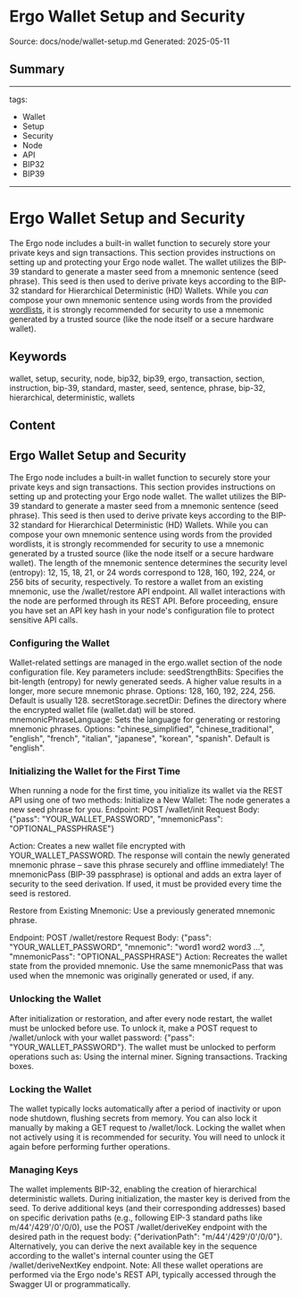 # Ergo Wallet Setup and Security
Source: docs/node/wallet-setup.md
Generated: 2025-05-11

## Summary
---
tags:
  - Wallet
  - Setup
  - Security
  - Node
  - API
  - BIP32
  - BIP39
---

# Ergo Wallet Setup and Security

The Ergo node includes a built-in wallet function to securely store your private keys and sign transactions. This section provides instructions on setting up and protecting your Ergo node wallet. The wallet utilizes the BIP-39 standard to generate a master seed from a mnemonic sentence (seed phrase). This seed is then used to derive private keys according to the BIP-32 standard for Hierarchical Deterministic (HD) Wallets. While you *can* compose your own mnemonic sentence using words from the provided [wordlists](https://github.com/ergoplatform/ergo-wallet/tree/master/src/main/resources/wordlist), it is strongly recommended for security to use a mnemonic generated by a trusted source (like the node itself or a secure hardware wallet).

## Keywords
wallet, setup, security, node, bip32, bip39, ergo, transaction, section, instruction, bip-39, standard, master, seed, sentence, phrase, bip-32, hierarchical, deterministic, wallets

## Content
## Ergo Wallet Setup and Security
The Ergo node includes a built-in wallet function to securely store your private keys and sign transactions. This section provides instructions on setting up and protecting your Ergo node wallet.
The wallet utilizes the BIP-39 standard to generate a master seed from a mnemonic sentence (seed phrase). This seed is then used to derive private keys according to the BIP-32 standard for Hierarchical Deterministic (HD) Wallets. While you can compose your own mnemonic sentence using words from the provided wordlists, it is strongly recommended for security to use a mnemonic generated by a trusted source (like the node itself or a secure hardware wallet).
The length of the mnemonic sentence determines the security level (entropy): 12, 15, 18, 21, or 24 words correspond to 128, 160, 192, 224, or 256 bits of security, respectively. To restore a wallet from an existing mnemonic, use the /wallet/restore API endpoint.
All wallet interactions with the node are performed through its REST API. Before proceeding, ensure you have set an API key hash in your node's configuration file to protect sensitive API calls.

### Configuring the Wallet
Wallet-related settings are managed in the ergo.wallet section of the node configuration file. Key parameters include:
seedStrengthBits: Specifies the bit-length (entropy) for newly generated seeds. A higher value results in a longer, more secure mnemonic phrase. Options: 128, 160, 192, 224, 256. Default is usually 128.
secretStorage.secretDir: Defines the directory where the encrypted wallet file (wallet.dat) will be stored.
mnemonicPhraseLanguage: Sets the language for generating or restoring mnemonic phrases. Options: "chinese_simplified", "chinese_traditional", "english", "french", "italian", "japanese", "korean", "spanish". Default is "english".

### Initializing the Wallet for the First Time
When running a node for the first time, you initialize its wallet via the REST API using one of two methods:
Initialize a New Wallet: The node generates a new seed phrase for you.
Endpoint: POST /wallet/init
Request Body: {"pass": "YOUR_WALLET_PASSWORD", "mnemonicPass": "OPTIONAL_PASSPHRASE"}

Action: Creates a new wallet file encrypted with YOUR_WALLET_PASSWORD. The response will contain the newly generated mnemonic phrase – save this phrase securely and offline immediately! The mnemonicPass (BIP-39 passphrase) is optional and adds an extra layer of security to the seed derivation. If used, it must be provided every time the seed is restored.


Restore from Existing Mnemonic: Use a previously generated mnemonic phrase.

Endpoint: POST /wallet/restore
Request Body: {"pass": "YOUR_WALLET_PASSWORD", "mnemonic": "word1 word2 word3 ...", "mnemonicPass": "OPTIONAL_PASSPHRASE"}
Action: Recreates the wallet state from the provided mnemonic. Use the same mnemonicPass that was used when the mnemonic was originally generated or used, if any.

### Unlocking the Wallet
After initialization or restoration, and after every node restart, the wallet must be unlocked before use. To unlock it, make a POST request to /wallet/unlock with your wallet password: {"pass": "YOUR_WALLET_PASSWORD"}.
The wallet must be unlocked to perform operations such as:
Using the internal miner.
Signing transactions.
Tracking boxes.

### Locking the Wallet
The wallet typically locks automatically after a period of inactivity or upon node shutdown, flushing secrets from memory. You can also lock it manually by making a GET request to /wallet/lock. Locking the wallet when not actively using it is recommended for security. You will need to unlock it again before performing further operations.

### Managing Keys
The wallet implements BIP-32, enabling the creation of hierarchical deterministic wallets. During initialization, the master key is derived from the seed. To derive additional keys (and their corresponding addresses) based on specific derivation paths (e.g., following EIP-3 standard paths like m/44'/429'/0'/0/0), use the POST /wallet/deriveKey endpoint with the desired path in the request body: {"derivationPath": "m/44'/429'/0'/0/0"}.
Alternatively, you can derive the next available key in the sequence according to the wallet's internal counter using the GET /wallet/deriveNextKey endpoint.
Note: All these wallet operations are performed via the Ergo node's REST API, typically accessed through the Swagger UI or programmatically.

